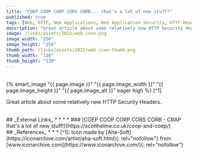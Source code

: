 ```yaml
---
title: "COEP COOP CORP CORS CORB... that's a lot of new stuff!"
published: true
tags: [Web, HTTP, Web Applications, Web Application Security, HTTP Headers, Security Headers]
description: "Great article about some relatively new HTTP Security Headers."
image: /links/assets/2022/web-icon.png
image_width: "256"
image_height: "256"
thumb_path: /links/assets/2022/web-icon-thumb.png
thumb_width: "130"
thumb_height: "130"
---
```


<br>
{% smart_image "{{ page.image }}" "{{ page.image_width }}" "{{ page.image_height }}" "{{ page.image_alt }}" eager high %}
[^1]
<br>

Great article about some relatively new HTTP Security Headers.

<br>
## _External Links_
* * *
* ### [COEP COOP CORP CORS CORB - CRAP that's a lot of new stuff!](https://scotthelme.co.uk/coop-and-coep/)

<br>
## _References_
* * *
[^1]: Icon made by [Aha-Soft](https://iconarchive.com/artist/aha-soft.html){: rel="nofollow"} from [www.iconarchive.com](https://www.iconarchive.com/){: rel="nofollow"}
